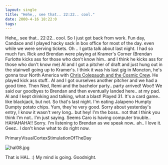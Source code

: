```yaml
---
layout: single
title: "Hehe,, see that.. 22:22.. cool."
date: 2000-4-16 18:22:0
tags: 
---
```


Hehe,, see that.. 22:22.. cool. So I just got back from work. Fun day, Candace and I played hacky sack in box office for most of the day. even while we were serving tickets. Oh .. I gotta talk about last night. I had so much fun. Rick and Brendan were playing at Kramer's Corner (Brendan Furlotte kicks ass for those who don't know him.. and I think he kicks ass for those who don't know me) Al and I got a pitcher of draft and just hung out in the stairwell going up to Kramer's. I think it was his last gig in Moncton, he's gonna tour North America with [Chris Colepaugh and the Cosmic Crew][1]. He played kick ass stuff.. Al and I got ourselves another pitcher and we had a good time. Then Ned, Remi and the bachelor party.. party arrived! Woo!! We said our goodbyes to Brendan and then eventually landed here.. at my pad. Al and I kept drinking and talking, what a blast! Played 31. It's a card game.. like blackjack, but not. So that's last night. I'm eating Jalapeno Humpty Dumpty potato chips. Yum, they're very good. Sorry about yesterday's entry, I know it wasn't very long.. but hey! I'm the boss.. not that I think you think I'm not.. I'm just saying. Seems Caro is having computer trouble.. HAHAHAHA!! Sorry. I'm listening to Brendan as we speak now.. ah.. I love it. Geez.. I don't know what to do right now.




PrimaryVisualCortexStimulationOfTheDay



![hal08.jpg][2]






That is HAL. :) My mind is going. Goodnight.



   [1]: http://www.colepaugh.com/
   [2]: http://1.bp.blogspot.com/-Z_6kCCzSfi0/Tn0PsRa82-I/AAAAAAAAAGs/RXQiCXpbiL4/s320/hal08.jpg
